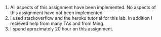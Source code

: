 1. All aspects of this assignment have been implemented. No aspects of this
   assignment have not been implemented
2. I used stackoverflow and the heroku tutorial for this lab. In addition I
   recieved help from many TAs and from Ming.
3. I spend aprozimately 20 hour on this assignment.